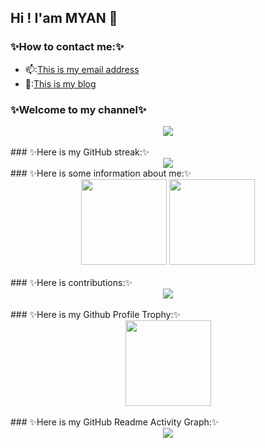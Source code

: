 ## Hi ! I'am MYAN 👋 
<!--
**MYAN1998/MYAN1998** is a ✨ _special_ ✨ repository because its `README.md` (this file) appears on your GitHub profile.

Here are some ideas to get you started:

- 🔭 I’m currently working on ...
- 🌱 I’m currently learning ...
- 👯 I’m looking to collaborate on ...
- 🤔 I’m looking for help with ...
- 💬 Ask me about ...
- 📫 How to reach me: ...
- 😄 Pronouns: ...
- ⚡ Fun fact: ...
-->
### ✨How to contact me:✨</br>
- 📫:<a href="mailto:zhouenpei980523@163.com">This is my email address</a></br>
- 💖:<a href="https://zhouenpei0523.top/">This is my blog</a></br>
### ✨Welcome to my channel✨</br>
<div align="center">
    <img  src="https://count.getloli.com/get/@:MYAN1998?theme=gelbooru-h"/>
</div></br>
### ✨Here is my GitHub streak:✨</br>
<div align="center">
    <img  src="https://github-readme-streak-stats.herokuapp.com/?user=DenverCoder1&theme=solarized-light"/>
</div>
### ✨Here is some information about me:✨</br>
<div align="center">
    <img  height="137px" src="https://github-readme-stats.vercel.app/api?username=MYAN1998&theme=solarized-light"/>
    <img  height="137px" src="https://github-readme-stats.vercel.app/api/top-langs/?username=MYAN1998&layout=compact&theme=solarized-light"/>
</div></br>
### ✨Here is contributions:✨</br>
<div align="center">
    <img color="black" src="https://cdn.jsdelivr.net/gh/MYAN1998/MYAN1998/assets/github-contribution-grid-snake.svg" />
</div></br>
### ✨Here is my Github Profile Trophy:✨</br>
<div align="center">
    <img  height="137px" src="https://github-profile-trophy.vercel.app/?username=MYAN1998&theme=oldie"/>
</div></br>
### ✨Here is my GitHub Readme Activity Graph:✨</br>
<div align="center">
    <img  src="https://activity-graph.herokuapp.com/graph?username=MYAN1998&theme=lucent"/>
</div>


 



